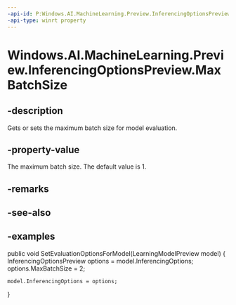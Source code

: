 ```yaml
---
-api-id: P:Windows.AI.MachineLearning.Preview.InferencingOptionsPreview.MaxBatchSize
-api-type: winrt property
---
```


<!-- Property syntax.
public int MaxBatchSize { get;  set; }
-->

# Windows.AI.MachineLearning.Preview.InferencingOptionsPreview.MaxBatchSize

## -description
Gets or sets the maximum batch size for model evaluation.

## -property-value
The maximum batch size. The default value is 1. 

## -remarks

## -see-also

## -examples
public void SetEvaluationOptionsForModel(LearningModelPreview model)
{
    InferencingOptionsPreview options = model.InferencingOptions;
    options.MaxBatchSize = 2;
 
    model.InferencingOptions = options;
}

